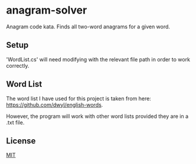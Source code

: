 # anagram-solver
Anagram code kata. Finds all two-word anagrams for a given word. 

## Setup

'WordList.cs' will need modifying with the relevant file path in order to work correctly.

## Word List  

The word list I have used for this project is taken from here: https://github.com/dwyl/english-words. 

However, the program will work with other word lists provided they are in a .txt file. 

## License
[MIT](https://choosealicense.com/licenses/mit/)

